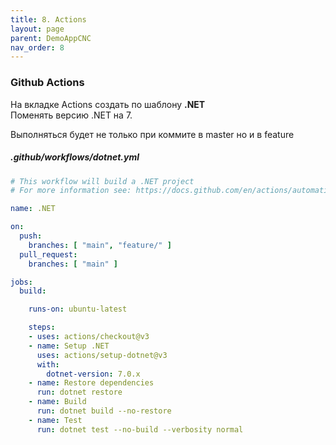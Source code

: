 ```yaml
---
title: 8. Aсtions
layout: page
parent: DemoAppCNC
nav_order: 8
---
```

### Github Actions  
На вкладке Actions создать по шаблону **.NET**  
Поменять версию .NET на 7.  

Выполняться будет не только при коммите в master но и в feature  

##### .github/workflows/dotnet.yml
```yml
# This workflow will build a .NET project
# For more information see: https://docs.github.com/en/actions/automating-builds-and-tests/building-and-testing-net

name: .NET

on:
  push:
    branches: [ "main", "feature/" ]
  pull_request:
    branches: [ "main" ]

jobs:
  build:

    runs-on: ubuntu-latest

    steps:
    - uses: actions/checkout@v3
    - name: Setup .NET
      uses: actions/setup-dotnet@v3
      with:
        dotnet-version: 7.0.x
    - name: Restore dependencies
      run: dotnet restore
    - name: Build
      run: dotnet build --no-restore
    - name: Test
      run: dotnet test --no-build --verbosity normal

```